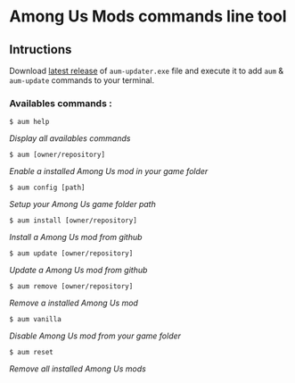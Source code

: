 # Among Us Mods commands line tool

## Intructions
Download [latest release](https://github.com/goeno/aum-updater/releases/latest) of `aum-updater.exe` file and execute it to add `aum` & `aum-update` commands to your terminal.

### Availables commands :
```
$ aum help
```
_Display all availables commands_

```
$ aum [owner/repository]
```
_Enable a installed Among Us mod in your game folder_

```
$ aum config [path]
```
_Setup your Among Us game folder path_

```
$ aum install [owner/repository]
```
_Install a Among Us mod from github_

```
$ aum update [owner/repository]
```
_Update a Among Us mod from github_

```
$ aum remove [owner/repository]
```
_Remove a installed Among Us mod_

```
$ aum vanilla
```
_Disable Among Us mod from your game folder_

```
$ aum reset
```
_Remove all installed Among Us mods_
